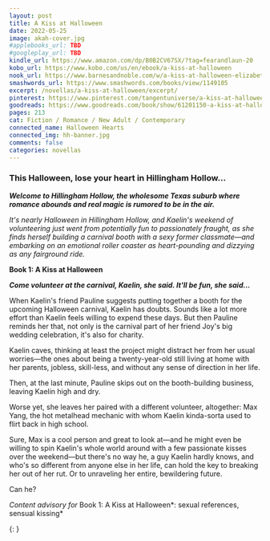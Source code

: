 ```yaml
---
layout: post
title: A Kiss at Halloween
date: 2022-05-25
image: akah-cover.jpg
#applebooks_url: TBD
#googleplay_url: TBD
kindle_url: https://www.amazon.com/dp/B0B2CV67SX/?tag=fearandlaun-20
kobo_url: https://www.kobo.com/us/en/ebook/a-kiss-at-halloween
nook_url: https://www.barnesandnoble.com/w/a-kiss-at-halloween-elizabeth-myles/1141549182?ean=2940185753002
smashwords_url: https://www.smashwords.com/books/view/1149105
excerpt: /novellas/a-kiss-at-halloween/excerpt/
pinterest: https://www.pinterest.com/tangentuniverse/a-kiss-at-halloween/
goodreads: https://www.goodreads.com/book/show/61201150-a-kiss-at-halloween
pages: 213
cat: Fiction / Romance / New Adult / Contemporary
connected_name: Halloween Hearts
connected_img: hh-banner.jpg
comments: false
categories: novellas
---
```


### This Halloween, lose your heart in Hillingham Hollow...

***Welcome to Hillingham Hollow, the wholesome Texas suburb where romance abounds and real magic is rumored to be in the air.***

*It's nearly Halloween in Hillingham Hollow, and Kaelin's weekend of volunteering just went from potentially fun to passionately fraught, as she finds herself building a carnival booth with a sexy former classmate&mdash;and embarking on an emotional roller coaster as heart-pounding and dizzying as any fairground ride.*

**Book 1: A Kiss at Halloween**

***Come volunteer at the carnival, Kaelin, she said. It'll be fun, she said...***

When Kaelin's friend Pauline suggests putting together a booth for the upcoming Halloween carnival, Kaelin has doubts. Sounds like a lot more effort than Kaelin feels willing to expend these days. But then Pauline reminds her that, not only is the carnival part of her friend Joy's big wedding celebration, it's also for charity.

Kaelin caves, thinking at least the project might distract her from her usual worries&mdash;the ones about being a twenty-year-old still living at home with her parents, jobless, skill-less, and without any sense of direction in her life.

Then, at the last minute, Pauline skips out on the booth-building business, leaving Kaelin high and dry.

Worse yet, she leaves her paired with a different volunteer, altogether: Max Yang, the hot metalhead mechanic with whom Kaelin kinda-sorta used to flirt back in high school.

Sure, Max is a cool person and great to look at&mdash;and he might even be willing to spin Kaelin's whole world around with a few passionate kisses over the weekend&mdash;but there's no way he, a guy Kaelin hardly knows, and who's so different from anyone else in her life, can hold the key to breaking her out of her rut. Or to unraveling her entire, bewildering future.

Can he?

*Content advisory for* Book 1: A Kiss at Halloween*: sexual references, sensual kissing*

{: }
